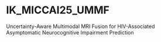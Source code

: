 # IK_MICCAI25_UMMF
Uncertainty-Aware Multimodal MRI Fusion for HIV-Associated Asymptomatic Neurocognitive Impairment Prediction
